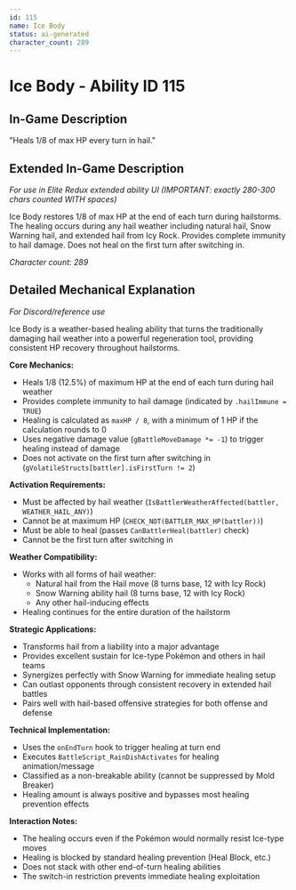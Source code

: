 ```yaml
---
id: 115
name: Ice Body
status: ai-generated
character_count: 289
---
```


# Ice Body - Ability ID 115

## In-Game Description
"Heals 1/8 of max HP every turn in hail."

## Extended In-Game Description
*For use in Elite Redux extended ability UI (IMPORTANT: exactly 280-300 chars counted WITH spaces)*

Ice Body restores 1/8 of max HP at the end of each turn during hailstorms. The healing occurs during any hail weather including natural hail, Snow Warning hail, and extended hail from Icy Rock. Provides complete immunity to hail damage. Does not heal on the first turn after switching in.

*Character count: 289*

## Detailed Mechanical Explanation
*For Discord/reference use*

Ice Body is a weather-based healing ability that turns the traditionally damaging hail weather into a powerful regeneration tool, providing consistent HP recovery throughout hailstorms.

**Core Mechanics:**
- Heals 1/8 (12.5%) of maximum HP at the end of each turn during hail weather
- Provides complete immunity to hail damage (indicated by `.hailImmune = TRUE`)
- Healing is calculated as `maxHP / 8`, with a minimum of 1 HP if the calculation rounds to 0
- Uses negative damage value (`gBattleMoveDamage *= -1`) to trigger healing instead of damage
- Does not activate on the first turn after switching in (`gVolatileStructs[battler].isFirstTurn != 2`)

**Activation Requirements:**
- Must be affected by hail weather (`IsBattlerWeatherAffected(battler, WEATHER_HAIL_ANY)`)
- Cannot be at maximum HP (`CHECK_NOT(BATTLER_MAX_HP(battler))`)
- Must be able to heal (passes `CanBattlerHeal(battler)` check)
- Cannot be the first turn after switching in

**Weather Compatibility:**
- Works with all forms of hail weather:
  - Natural hail from the Hail move (8 turns base, 12 with Icy Rock)
  - Snow Warning ability hail (8 turns base, 12 with Icy Rock)
  - Any other hail-inducing effects
- Healing continues for the entire duration of the hailstorm

**Strategic Applications:**
- Transforms hail from a liability into a major advantage
- Provides excellent sustain for Ice-type Pokémon and others in hail teams
- Synergizes perfectly with Snow Warning for immediate healing setup
- Can outlast opponents through consistent recovery in extended hail battles
- Pairs well with hail-based offensive strategies for both offense and defense

**Technical Implementation:**
- Uses the `onEndTurn` hook to trigger healing at turn end
- Executes `BattleScript_RainDishActivates` for healing animation/message
- Classified as a non-breakable ability (cannot be suppressed by Mold Breaker)
- Healing amount is always positive and bypasses most healing prevention effects

**Interaction Notes:**
- The healing occurs even if the Pokémon would normally resist Ice-type moves
- Healing is blocked by standard healing prevention (Heal Block, etc.)
- Does not stack with other end-of-turn healing abilities
- The switch-in restriction prevents immediate healing exploitation